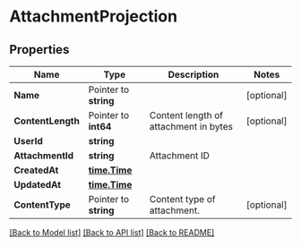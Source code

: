 # AttachmentProjection

## Properties

Name | Type | Description | Notes
------------ | ------------- | ------------- | -------------
**Name** | Pointer to **string** |  | [optional] 
**ContentLength** | Pointer to **int64** | Content length of attachment in bytes | [optional] 
**UserId** | **string** |  | 
**AttachmentId** | **string** | Attachment ID | 
**CreatedAt** | [**time.Time**](time.Time) |  | 
**UpdatedAt** | [**time.Time**](time.Time) |  | 
**ContentType** | Pointer to **string** | Content type of attachment. | [optional] 

[[Back to Model list]](../README#documentation-for-models) [[Back to API list]](../README#documentation-for-api-endpoints) [[Back to README]](../README)



